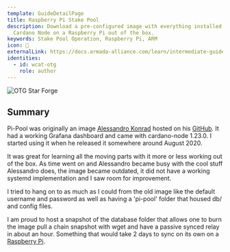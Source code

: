 ```yaml
---
template: GuideDetailPage
title: Raspberry Pi Stake Pool
description: Download a pre-configured image with everything installed to run a
  Cardano Node on a Raspberry Pi out of the box.
keywords: Stake Pool Operation, Raspberry Pi, ARM
icon: 🥧
externalLink: https://docs.armada-alliance.com/learn/intermediate-guide/pi-pool-tutorial
identities:
  - id: wcat-otg
    role: author
---
```


![OTG Star Forge](https://github.com/armada-alliance/assets/raw/gh-pages/otg/Cardano-node-stake-pool.jpeg)

## Summary

Pi-Pool was originally an image [Alessandro Konrad](/en/identities/alessandro-berry.md) hosted on his [GitHub](https://github.com/alessandrokonrad/Pi-Pool). It had a working Grafana dashboard and came with cardano-node 1.23.0. I started using it when he released it somewhere around August 2020.

It was great for learning all the moving parts with it more or less working out of the box. As time went on and Alessandro became busy with the cool stuff Alessandro does, the image became outdated, it did not have a working systemd implementation and I saw room for improvement.

I tried to hang on to as much as I could from the old image like the default username and password as well as having a 'pi-pool' folder that housed db/ and config files.

I am proud to host a snapshot of the database folder that allows one to burn the image pull a chain snapshot with wget and have a passive synced relay in about an hour. Something that would take 2 days to sync on its own on a [Raspberry Pi](/en/identities/raspberrypi.md).


<YoutubeVideo url="https://www.youtube.com/watch?v=0ESufjRxAyI" description="Raspberry Pi Cardano Relay"/>
